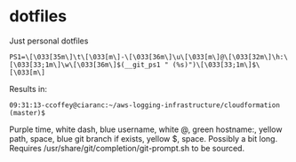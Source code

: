 # dotfiles
Just personal dotfiles


    PS1=\[\033[35m\]\t\[\033[m\]-\[\033[36m\]\u\[\033[m\]@\[\033[32m\]\h:\[\033[33;1m\]\w\[\033[36m\]$(__git_ps1 " (%s)")\[\033[33;1m\]$\[\033[m\]
    
Results in:

    09:31:13-ccoffey@ciaranc:~/aws-logging-infrastructure/cloudformation (master)$

Purple time, white dash, blue username, white @, green hostname:, yellow path, space, blue git branch if exists, yellow $, space.
Possibly a bit long. Requires /usr/share/git/completion/git-prompt.sh to be sourced.

